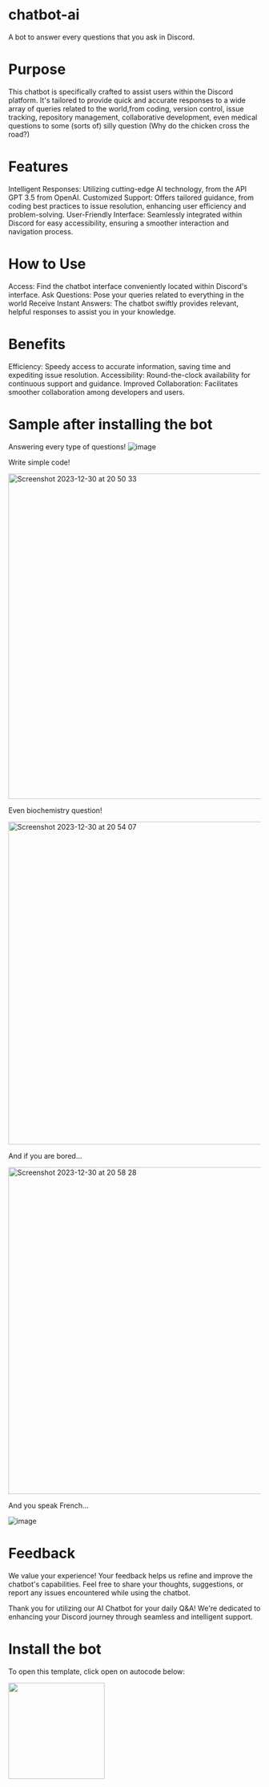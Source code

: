 # chatbot-ai
A bot to answer every questions that you ask in Discord.

# Purpose
This chatbot is specifically crafted to assist users within the Discord platform. It's tailored to provide quick and accurate responses to a wide array of queries related to the world,from coding, version control, issue tracking, repository management, collaborative development, even medical questions to some (sorts of) silly question (Why do the chicken cross the road?)

# Features
Intelligent Responses: Utilizing cutting-edge AI technology, from the API GPT 3.5 from OpenAI.
Customized Support: Offers tailored guidance, from coding best practices to issue resolution, enhancing user efficiency and problem-solving.
User-Friendly Interface: Seamlessly integrated within Discord for easy accessibility, ensuring a smoother interaction and navigation process.

# How to Use
Access: Find the chatbot interface conveniently located within Discord's interface.
Ask Questions: Pose your queries related to everything in the world
Receive Instant Answers: The chatbot swiftly provides relevant, helpful responses to assist you in your knowledge.

# Benefits
Efficiency: Speedy access to accurate information, saving time and expediting issue resolution.
Accessibility: Round-the-clock availability for continuous support and guidance.
Improved Collaboration: Facilitates smoother collaboration among developers and users.

# Sample after installing the bot

Answering every type of questions!
![image](https://github.com/kazehugo/chatbot-ai/assets/96301950/aea6449c-7e14-4a2c-971e-4db7de2ff4ad)

Write simple code!

<img width="649" alt="Screenshot 2023-12-30 at 20 50 33" src="https://github.com/kazehugo/chatbot-ai/assets/96301950/f4894b54-93bb-4612-abfc-22e54fe3b6eb">

Even biochemistry question!

<img width="644" alt="Screenshot 2023-12-30 at 20 54 07" src="https://github.com/kazehugo/chatbot-ai/assets/96301950/84e48ede-d8c3-44ef-a307-8b5d949cb565">

And if you are bored...

<img width="652" alt="Screenshot 2023-12-30 at 20 58 28" src="https://github.com/kazehugo/chatbot-ai/assets/96301950/cb3db918-f8d9-4de0-95df-5881f8fe6077">

And you speak French...

![image](https://github.com/kazehugo/chatbot-ai/assets/96301950/26c93d6c-04d7-4b35-96f4-816b61de7b12)

# Feedback
We value your experience! Your feedback helps us refine and improve the chatbot's capabilities. Feel free to share your thoughts, suggestions, or report any issues encountered while using the chatbot.

Thank you for utilizing our AI Chatbot for your daily Q&A! We're dedicated to enhancing your Discord journey through seamless and intelligent support.

# Install the bot
To open this template, click open on autocode below:

[<img src="https://open.autocode.com/static/images/open.svg?" width="192">](https://open.autocode.com/)
